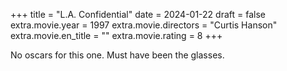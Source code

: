 +++
title = "L.A. Confidential"
date = 2024-01-22
draft = false
extra.movie.year = 1997
extra.movie.directors = "Curtis Hanson"
extra.movie.en_title = ""
extra.movie.rating = 8
+++

No oscars for this one. Must have been the glasses.<!-- more -->